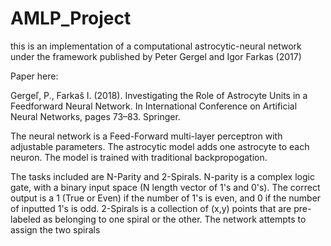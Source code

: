 # AMLP_Project

this is an implementation of a computational astrocytic-neural network under the framework published by Peter Gergel and Igor Farkas (2017)

Paper here:

Gergeľ, P., Farkaš I. (2018). Investigating the Role of Astrocyte Units in a Feedforward
Neural Network. In International Conference on Artificial Neural Networks, pages 73–83.
Springer.


The neural network is a Feed-Forward multi-layer perceptron with adjustable parameters.
The astrocytic model adds one astrocyte to each neuron.
The model is trained with traditional backpropogation.

The tasks included are N-Parity and 2-Spirals.
N-parity is a complex logic gate, with a binary input space (N length vector of 1's and 0's). 
The correct output is a 1 (True or Even) if the number of 1's is even, and 0 if the number of inputted 1's is odd.
2-Spirals is a collection of (x,y) points that are pre-labeled as belonging to one spiral or the other. The network attempts to assign the two spirals

